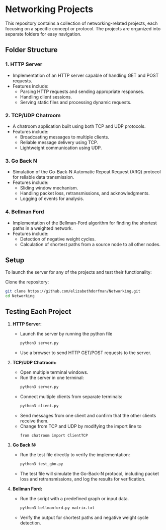 # Networking Projects

This repository contains a collection of networking-related projects, each focusing on a specific concept or protocol. The projects are organized into separate folders for easy navigation.

## Folder Structure

### 1. **HTTP Server**
   - Implementation of an HTTP server capable of handling GET and POST requests.
   - Features include:
     - Parsing HTTP requests and sending appropriate responses.
     - Handling client sessions.
     - Serving static files and processing dynamic requests.

### 2. **TCP/UDP Chatroom**
   - A chatroom application built using both TCP and UDP protocols.
   - Features include:
     - Broadcasting messages to multiple clients.
     - Reliable message delivery using TCP.
     - Lightweight communication using UDP.

### 3. **Go Back N**
   - Simulation of the Go-Back-N Automatic Repeat Request (ARQ) protocol for reliable data transmission.
   - Features include:
     - Sliding window mechanism.
     - Handling packet loss, retransmissions, and acknowledgments.
     - Logging of events for analysis.

### 4. **Bellman Ford**
   - Implementation of the Bellman-Ford algorithm for finding the shortest paths in a weighted network.
   - Features include:
     - Detection of negative weight cycles.
     - Calculation of shortest paths from a source node to all other nodes.

## Setup

To launch the server for any of the projects and test their functionality:

Clone the repository:
   ```bash
   git clone https://github.com/elizabethdorfman/Networking.git
   cd Networking
   ```

## Testing Each Project

1. **HTTP Server:**
   - Launch the server by running the python file
     ```bash
     python3 server.py
     ```
   - Use a browser to send HTTP GET/POST requests to the server.

2. **TCP/UDP Chatroom:**
   - Open multiple terminal windows.
   - Run the server in one terminal:
     ```bash
     python3 server.py
     ```
   - Connect multiple clients from separate terminals:
     ```bash
     python3 client.py
     ```
   - Send messages from one client and confirm that the other clients receive them.
   - Change from TCP and UDP by modifying the import line to
      ```bash
      from chatroom import ClientTCP
      ```
      
3. **Go Back N:**
   - Run the test file directly to verify the implementation:
     ```bash
     python3 test_gbn.py
     ```
   - The test file will simulate the Go-Back-N protocol, including packet loss and retransmissions, and log the results for verification.

4. **Bellman Ford:**
   - Run the script with a predefined graph or input data.
     ```bash
     python3 bellmanford.py matrix.txt
     ```
   - Verify the output for shortest paths and negative weight cycle detection.

